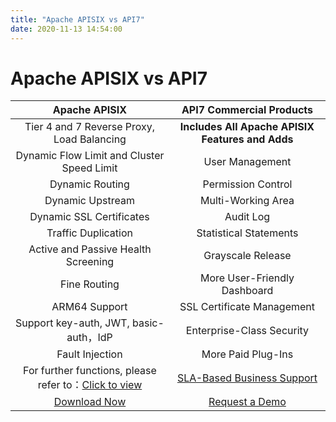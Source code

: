 ```yaml
---
title: "Apache APISIX vs API7"
date: 2020-11-13 14:54:00
---  
```

# Apache APISIX vs API7

| **Apache APISIX** | **API7 Commercial Products** |
| :----: | :----: |
| Tier 4 and 7 Reverse Proxy, Load Balancing | **Includes All Apache APISIX Features and Adds** |
| Dynamic Flow Limit and Cluster Speed Limit | User Management |
| Dynamic Routing | Permission Control |
| Dynamic Upstream | Multi-Working Area |
| Dynamic SSL Certificates | Audit Log |
| Traffic Duplication | Statistical Statements |
| Active and Passive Health Screening | Grayscale Release |
| Fine Routing | More User-Friendly Dashboard |
| ARM64 Support | SSL Certificate Management |
| Support key-auth, JWT, basic-auth，IdP | Enterprise-Class Security |
| Fault Injection | More Paid Plug-Ins |
| For further functions, please refer to：[Click to view](https://github.com/apache/apisix/blob/master/README_CN.md#%E5%8A%9F%E8%83%BD) | [SLA-Based Business Support](https://www.apiseven.com/support-for-business) |
| [Download Now](https://github.com/apache/apisix) | [Request a Demo](https://apiseven.mikecrm.com/pvdVjd5) |
